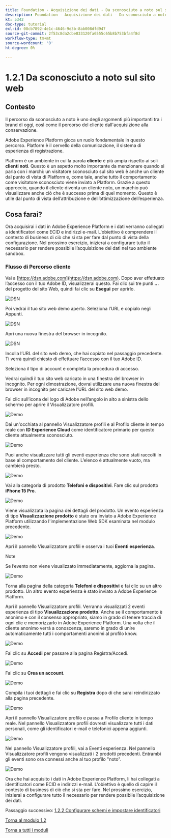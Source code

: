 ```yaml
---
title: Foundation - Acquisizione dei dati - Da sconosciuto a noto sul sito web
description: Foundation - Acquisizione dei dati - Da sconosciuto a noto sul sito web
kt: 5342
doc-type: tutorial
exl-id: 08cb7892-4e1c-4646-9e3b-8ab008dfd947
source-git-commit: 2f53c8da2cbe833120fa6555c65b8b753bfa4f8d
workflow-type: tm+mt
source-wordcount: '0'
ht-degree: 0%

---
```


# 1.2.1 Da sconosciuto a noto sul sito web

## Contesto

Il percorso da sconosciuto a noto è uno degli argomenti più importanti tra i brand di oggi, così come il percorso del cliente dall&#39;acquisizione alla conservazione.

Adobe Experience Platform gioca un ruolo fondamentale in questo percorso. Platform è il cervello della comunicazione, il sistema di esperienza di registrazione.

Platform è un ambiente in cui la parola **cliente** è più ampia rispetto ai soli **clienti noti**. Questo è un aspetto molto importante da menzionare quando si parla con i marchi: un visitatore sconosciuto sul sito web è anche un cliente dal punto di vista di Platform e, come tale, anche tutto il comportamento come visitatore sconosciuto viene inviato a Platform. Grazie a questo approccio, quando il cliente diventa un cliente noto, un marchio può visualizzare anche ciò che è successo prima di quel momento. Questo è utile dal punto di vista dell’attribuzione e dell’ottimizzazione dell’esperienza.

## Cosa farai?

Ora acquisirai i dati in Adobe Experience Platform e i dati verranno collegati a identificatori come ECID e indirizzi e-mail. L&#39;obiettivo è comprendere il contesto di business di ciò che si sta per fare dal punto di vista della configurazione. Nel prossimo esercizio, inizierai a configurare tutto il necessario per rendere possibile l’acquisizione dei dati nel tuo ambiente sandbox.

### Flusso di Percorso cliente

Vai a [https://dsn.adobe.com](https://dsn.adobe.com). Dopo aver effettuato l’accesso con il tuo Adobe ID, visualizzerai questo. Fai clic sui tre punti **...** del progetto del sito Web, quindi fai clic su **Esegui** per aprirlo.

![DSN](./../../datacollection/module1.1/images/web8.png)

Poi vedrai il tuo sito web demo aperto. Seleziona l’URL e copialo negli Appunti.

![DSN](./../../gettingstarted/gettingstarted/images/web3.png)

Apri una nuova finestra del browser in incognito.

![DSN](./../../gettingstarted/gettingstarted/images/web4.png)

Incolla l’URL del sito web demo, che hai copiato nel passaggio precedente. Ti verrà quindi chiesto di effettuare l’accesso con il tuo Adobe ID.

Seleziona il tipo di account e completa la procedura di accesso.

Vedrai quindi il tuo sito web caricato in una finestra del browser in incognito. Per ogni dimostrazione, dovrai utilizzare una nuova finestra del browser in incognito per caricare l’URL del sito web demo.

Fai clic sull’icona del logo di Adobe nell’angolo in alto a sinistra dello schermo per aprire il Visualizzatore profili.

![Demo](./images/pv1.png)

Dai un&#39;occhiata al pannello Visualizzatore profili e al Profilo cliente in tempo reale con **ID Experience Cloud** come identificatore primario per questo cliente attualmente sconosciuto.

![Demo](./images/pv2.png)

Puoi anche visualizzare tutti gli eventi esperienza che sono stati raccolti in base al comportamento del cliente. L’elenco è attualmente vuoto, ma cambierà presto.

![Demo](./images/pv3.png)

Vai alla categoria di prodotto **Telefoni e dispositivi**. Fare clic sul prodotto **iPhone 15 Pro**.

![Demo](./images/pv4.png)

Viene visualizzata la pagina dei dettagli del prodotto. Un evento esperienza di tipo **Visualizzazione prodotto** è stato ora inviato a Adobe Experience Platform utilizzando l&#39;implementazione Web SDK esaminata nel modulo precedente.

![Demo](./images/pv5.png)

Apri il pannello Visualizzatore profili e osserva i tuoi **Eventi esperienza**.

>[!NOTE]
>
>Se l’evento non viene visualizzato immediatamente, aggiorna la pagina.

![Demo](./images/pv6.png)

Torna alla pagina della categoria **Telefoni e dispositivi** e fai clic su un altro prodotto. Un altro evento esperienza è stato inviato a Adobe Experience Platform.

Apri il pannello Visualizzatore profili. Verranno visualizzati 2 eventi esperienza di tipo **Visualizzazione prodotto**. Anche se il comportamento è anonimo e con il consenso appropriato, siamo in grado di tenere traccia di ogni clic e memorizzarlo in Adobe Experience Platform. Una volta che il cliente anonimo verrà a conoscenza, saremo in grado di unire automaticamente tutti i comportamenti anonimi al profilo know.

![Demo](./images/pv7.png)

Fai clic su **Accedi** per passare alla pagina Registra/Accedi.

![Demo](./images/pv8.png)

Fai clic su **Crea un account**.

![Demo](./images/pv9.png)

Compila i tuoi dettagli e fai clic su **Registra** dopo di che sarai reindirizzato alla pagina precedente.

![Demo](./images/pv10.png)

Apri il pannello Visualizzatore profilo e passa a Profilo cliente in tempo reale. Nel pannello Visualizzatore profili dovresti visualizzare tutti i dati personali, come gli identificatori e-mail e telefonici appena aggiunti.

![Demo](./images/pv11.png)

Nel pannello Visualizzatore profili, vai a Eventi esperienza. Nel pannello Visualizzatore profili vengono visualizzati i 2 prodotti precedenti. Entrambi gli eventi sono ora connessi anche al tuo profilo &quot;noto&quot;.

![Demo](./images/pv12.png)

Ora che hai acquisito i dati in Adobe Experience Platform, li hai collegati a identificatori come ECID e indirizzi e-mail. L&#39;obiettivo è quello di capire il contesto di business di ciò che si sta per fare. Nel prossimo esercizio, inizierai a configurare tutto il necessario per rendere possibile l’acquisizione dei dati.

Passaggio successivo: [1.2.2 Configurare schemi e impostare identificatori](./ex2.md)

[Torna al modulo 1.2](./data-ingestion.md)

[Torna a tutti i moduli](../../../overview.md)
